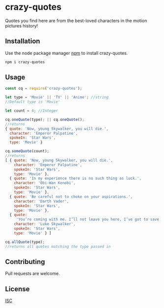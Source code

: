 # crazy-quotes

Quotes you find here are from the best-loved characters in the motion pictures history!

## Installation

Use the node package manager [npm](https://www.npmjs.com/) to install crazy-quotes.

```bash
npm i crazy-quotes
```

## Usage

```javascript
const cq = require('crazy-quotes');

let type = 'Movie' || 'TV' || 'Anime'; //string
//Default type is 'Movie'

let count = 4; //Integer

cq.oneQuote(type); || cq.oneQuote();
//returns
{ quote: 'Now, young Skywalker, you will die.',
  character: 'Emperor Palpatine',
  spokeIn: 'Star Wars',
  type: 'Movie' }

cq.someQuote(count);
//returns
[ { quote: 'Now, young Skywalker, you will die.',
    character: 'Emperor Palpatine',
    spokeIn: 'Star Wars',
    type: 'Movie' },
  { quote: 'In my experience there is no such thing as luck.',
    character: 'Obi-Wan Kenobi',
    spokeIn: 'Star Wars',
    type: 'Movie' },
  { quote: 'Be careful not to choke on your aspirations.',
    character: 'Darth Vader',
    spokeIn: 'Star Wars',
    type: 'Movie' },
  { quote:
     'You’re coming with me. I’ll not leave you here, I’ve got to save you.',
    character: 'Luke Skywalker',
    spokeIn: 'Star Wars',
    type: 'Movie' } ]

cq.allQuote(type);
//returns all quotes matching the type passed in
```

## Contributing
Pull requests are welcome.

## License
[ISC](https://www.isc.org/licenses/)
